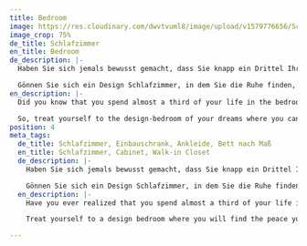 ```yaml
---
title: Bedroom
image: https://res.cloudinary.com/dwvtvuml8/image/upload/v1579776656/Schlafzimmer-Bett-Ankleide-Schrank_gvuthe.jpg
image_crop: 75%
de_title: Schlafzimmer
en_title: Bedroom
de_description: |-
  Haben Sie sich jemals bewusst gemacht, dass Sie knapp ein Drittel Ihres Lebens im Schlafzimmer verbringen? Schlaf ist essentiell für unsere Gesundheit. Für viele Menschen ist Schlaf ein wertvoller Luxus geworden. Qualität und Dauer Ihres Schlafens hängen von zahlreichen und sensiblen Faktoren ab, die Sie mit bewusstem Verhalten und einem individuellen Interior Design positiv beeinflussen können.

  Gönnen Sie sich ein Design Schlafzimmer, in dem Sie die Ruhe finden, die Sie nach einem ereignisreichen Tag brauchen. Ein Bett nach Maß mit ausreichend Beinfreiheit, ein vom Schlafbereich separierter, begehbarer Kleiderschrank oder ein dezenter Einbauschrank, in dem Unterhaltungselektronik aus Ihrem Sichtfeld verschwindet – all das und weit mehr kann ein Luxus Schlafzimmer bieten. Wir realisieren aufwändige und hochwertige Schlafzimmer mit hohen Anforderungen, integrieren Bäder oder fertigen exklusiv für Sie designte Betten.
en_description: |-
  Did you know that you spend almost a third of your life in the bedroom? Sleep is essential for our health. For many people, sleep has become a luxury. Individualized interior design paired with conscious behavior can have positive effects on the quality and duration of your sleep.

  So, treat yourself to the design-bedroom of your dreams where you can find the peace you deserve after an eventful day. Be it a custom bed with sufficient legroom, a walk-in closet separate from your sleeping area, or a decentralized built-in shelf into which your entertainment devises can disappear. We create complex, high-quality bedrooms that fulfill your every need from integrated bathrooms to customized beds, specifically for you.
position: 4
meta_tags:
  de_title: Schlafzimmer, Einbauschrank, Ankleide, Bett nach Maß
  en_title: Schlafzimmer, Cabinet, Walk-in Closet
  de_description: |-
    Haben Sie sich jemals bewusst gemacht, dass Sie knapp ein Drittel Ihres Lebens im Schlafzimmer verbringen? Schlaf ist essentiell für unsere Gesundheit. Für viele Menschen ist Schlaf ein wertvoller Luxus geworden. Qualität und Dauer Ihres Schlafens hängen von zahlreichen und sensiblen Faktoren ab, die Sie mit bewusstem Verhalten und einem individuellen Interior Design positiv beeinflussen können.

    Gönnen Sie sich ein Design Schlafzimmer, in dem Sie die Ruhe finden, die Sie nach einem ereignisreichen Tag brauchen. Ein Bett nach Maß mit ausreichend Beinfreiheit, ein vom Schlafbereich separierter, begehbarer Kleiderschrank oder ein dezenter Einbauschrank, in dem Unterhaltungselektronik aus Ihrem Sichtfeld verschwindet – all das und weit mehr kann ein Luxus Schlafzimmer bieten. Wir realisieren aufwändige und hochwertige Schlafzimmer mit hohen Anforderungen, integrieren Bäder oder fertigen exklusiv für Sie designte Betten.
  en_description: |-
    Have you ever realized that you spend almost a third of your life in the bedroom? Sleep is essential for our health. For many people, sleep has become a valuable luxury. Because quality and duration of your sleep depend on numerous and sensitive factors, which you can positively influence with conscious behavior and an individual interior design.

    Treat yourself to a design bedroom where you will find the peace you deserve after an eventful day. A bed made to measure with sufficient legroom, a walk-in closet separate from the sleeping area or a decentralized built-in closet in which the entertainment electronics disappear from your field of vision. We realize complex, high-quality bedrooms with high requirements and integrated bathrooms, or manufacture exclusive beds specially designed for you.

---
```

